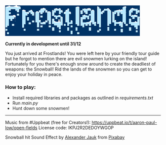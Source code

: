 ![Frostlands](assets/logo_text.png)


**Currently in development until 31/12**


You just arrived at Frostlands! You were left here by your friendly tour guide but he forgot to mention there are 
evil snowmen lurking on the island! Fortunately for you there's enough snow around to create the deadliest of weapons:
the Snowball! Rid the lands of the snowmen so you can get to enjoy your holiday in peace.


### How to play:
- Install required libraries and packages as outlined in _requirements.txt_
- Run _main.py_
- Hunt down some snowmen!




---
Music from #Uppbeat (free for Creators!):
https://uppbeat.io/t/aaron-paul-low/open-fields
License code: IKPJ2R2DEDOYWGOP

Snowball hit Sound Effect by <a href="https://pixabay.com/users/alex_jauk-16800354/?utm_source=link-attribution&utm_medium=referral&utm_campaign=music&utm_content=279699">Alexander Jauk</a> from <a href="https://pixabay.com//?utm_source=link-attribution&utm_medium=referral&utm_campaign=music&utm_content=279699">Pixabay</a>


